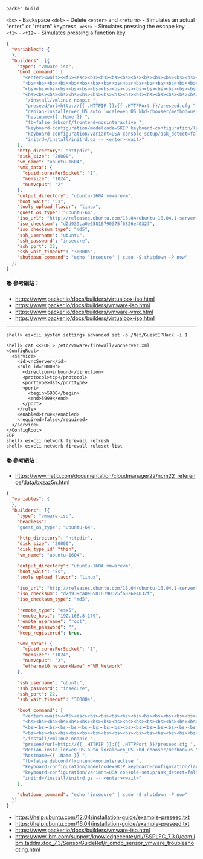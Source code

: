 
```
packer build
```

`<bs>` - Backspace
`<del>` - Delete
`<enter>` and `<return>` - Simulates an actual "enter" or "return" keypress.
`<esc>` - Simulates pressing the escape key.
`<f1>` - `<f12>` - Simulates pressing a function key.


```json
{
  "variables": {
  },
  "builders": [{
    "type": "vmware-iso",
    "boot_command": [
      "<enter><wait><<f6><esc><bs><bs><bs><bs><bs><bs><bs><bs><bs><bs><bs><bs><bs><bs><bs><bs><bs>",
      "<bs><bs><bs><bs><bs><bs><bs><bs><bs><bs><bs><bs><bs><bs><bs><bs><bs><bs><bs><bs><bs><bs>",
      "<bs><bs><bs><bs><bs><bs><bs><bs><bs><bs><bs><bs><bs><bs><bs><bs><bs><bs><bs><bs><bs><bs>",
      "<bs><bs><bs><bs><bs><bs><bs><bs><bs><bs><bs><bs><bs><bs><bs><bs><bs><bs><bs><bs><bs><bs>",
       "/install/vmlinuz noapic ",
       "preseed/url=http://{{ .HTTPIP }}:{{ .HTTPPort }}/preseed.cfg ",
       "debian-installer=en_US auto locale=en_US kbd-chooser/method=us ",
       "hostname={{ .Name }} ",
       "fb=false debconf/frontend=noninteractive ",
       "keyboard-configuration/modelcode=SKIP keyboard-configuration/layout=USA ",
       "keyboard-configuration/variant=USA console-setup/ask_detect=false ",
       "initrd=/install/initrd.gz -- <enter><wait>"
    ],
    "http_directory": "httpdir",
    "disk_size": "20000",
    "vm_name": "ubuntu-1604",
    "vmx_data": {
      "cpuid.coresPerSocket": "1",
      "memsize": "1024",
      "numvcpus": "2"
    },
    "output_directory": "ubuntu-1604.vmwarevm",
    "boot_wait": "5s",
    "tools_upload_flavor": "linux",
    "guest_os_type": "ubuntu-64",
    "iso_url": "http://releases.ubuntu.com/16.04/ubuntu-16.04.1-server-amd64.iso",
    "iso_checksum": "d2d939ca0e65816790375f6826e4032f",
    "iso_checksum_type": "md5",
    "ssh_username": "ubuntu",
    "ssh_password": "insecure",
    "ssh_port": 22,
    "ssh_wait_timeout": "30000s",
    "shutdown_command": "echo 'insecure' | sudo -S shutdown -P now"
  }]
}

```            

#### :books: 參考網站：

- https://www.packer.io/docs/builders/virtualbox-iso.html
- https://www.packer.io/docs/builders/vmware-iso.html
- https://www.packer.io/docs/builders/vmware-vmx.html
- https://www.packer.io/docs/builders/virtualbox-iso.html


---

```
shell> esxcli system settings advanced set -o /Net/GuestIPHack -i 1
```

```
shell> cat <<EOF > /etc/vmware/firewall/vncServer.xml
<ConfigRoot>
  <service>
    <id>vncServer</id>
    <rule id='0000'>
      <direction>inbound</direction>
      <protocol>tcp</protocol>
      <porttype>dst</porttype>
      <port>
        <begin>5900</begin>
        <end>5999</end>
      </port>
    </rule>
    <enabled>true</enabled>
    <required>false</required>
  </service>
</ConfigRoot>
EOF
shell> esxcli network firewall refresh
shell> esxcli network firewall ruleset list
```

#### :books: 參考網站：
- https://www.netiq.com/documentation/cloudmanager22/ncm22_reference/data/bxzaz5n.html


```json
{
  "variables": {
  },
  "builders": [{
    "type": "vmware-iso",
    "headless":
    "guest_os_type": "ubuntu-64",

    "http_directory": "httpdir",
    "disk_size": "20000",
    "disk_type_id" "thin",
    "vm_name": "ubuntu-1604",

    "output_directory": "ubuntu-1604.vmwarevm",
    "boot_wait": "5s",
    "tools_upload_flavor": "linux",

    "iso_url": "http://releases.ubuntu.com/16.04/ubuntu-16.04.1-server-amd64.iso",
    "iso_checksum": "d2d939ca0e65816790375f6826e4032f",
    "iso_checksum_type": "md5",

    "remote_type": "esx5",
    "remote_host": "192.168.8.179",
    "remote_username": "root",
    "remote_password": "",
    "keep_registered": true,

    "vmx_data": {
      "cpuid.coresPerSocket": "1",
      "memsize": "1024",
      "numvcpus": "2",
      "ethernet0.networkName" ="VM Network"
    },

    "ssh_username": "ubuntu",
    "ssh_password": "insecure",
    "ssh_port": 22,
    "ssh_wait_timeout": "30000s",

    "boot_command": [
      "<enter><wait><<f6><esc><bs><bs><bs><bs><bs><bs><bs><bs><bs><bs><bs><bs><bs><bs><bs><bs><bs>",
      "<bs><bs><bs><bs><bs><bs><bs><bs><bs><bs><bs><bs><bs><bs><bs><bs><bs><bs><bs><bs><bs><bs>",
      "<bs><bs><bs><bs><bs><bs><bs><bs><bs><bs><bs><bs><bs><bs><bs><bs><bs><bs><bs><bs><bs><bs>",
      "<bs><bs><bs><bs><bs><bs><bs><bs><bs><bs><bs><bs><bs><bs><bs><bs><bs><bs><bs><bs><bs><bs>",
      "/install/vmlinuz noapic ",
      "preseed/url=http://{{ .HTTPIP }}:{{ .HTTPPort }}/preseed.cfg ",
      "debian-installer=en_US auto locale=en_US kbd-chooser/method=us ",
      "hostname={{ .Name }} ",
      "fb=false debconf/frontend=noninteractive ",
      "keyboard-configuration/modelcode=SKIP keyboard-configuration/layout=USA ",
      "keyboard-configuration/variant=USA console-setup/ask_detect=false ",
      "initrd=/install/initrd.gz -- <enter><wait>"
    ],

    "shutdown_command": "echo 'insecure' | sudo -S shutdown -P now"
  }]
}
```

- https://help.ubuntu.com/12.04/installation-guide/example-preseed.txt
- https://help.ubuntu.com/16.04/installation-guide/example-preseed.txt
- https://www.packer.io/docs/builders/vmware-iso.html
- https://www.ibm.com/support/knowledgecenter/pl//SSPLFC_7.3.0/com.ibm.taddm.doc_7.3/SensorGuideRef/r_cmdb_sensor_vmware_troubleshooting.html